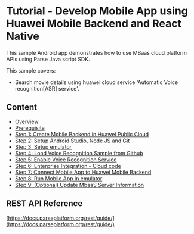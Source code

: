 # Tutorial - Develop Mobile App using Huawei Mobile Backend and React Native

This sample Android app demonstrates how to use MBaas cloud platform APIs using Parse Java script SDK.

This sample covers:

* Search movie details using huawei cloud service 'Automatic Voice recognition[ASR] service'.   

## Content

* [Overview](./doc/en/tutorial/Overview.md)
* [Prerequisite](./doc/en/tutorial/Prerequisite.md)
* [Step 1:  Create Mobile Backend in Huawei Public Cloud](./doc/en/tutorial/Step1_CreateMobileBackend.md)
* [Step 2:  Setup Android Studio, Node JS and Git](./doc/en/tutorial/Step2_Setup.md)
* [Step 3:  Setup emulator](./doc/en/tutorial/Step3_SetupEmulator.md)
* [Step 4:  Load Voice Recognition Sample from Github](./doc/en/tutorial/Step4_LoadSample.md)
* [Step 5:  Enable Voice Recognition Service](./doc/en/tutorial/Step5_EnableVoiceService.md) 
* [Step 6:  Enterprise Integration - Cloud code](./doc/en/tutorial/Step6_CloudCodeIntegration.md)
* [Step 7:  Connect Mobile App to Huawei Mobile Backend](./doc/en/tutorial/Step7_ConnectToMobileBackend.md)
* [Step 8:  Run Mobile App in emulator](./doc/en/tutorial/Step8_RunMobileApp.md)
* [Step 9: (Optional) Update MbaaS Server Information](./doc/en/tutorial/Step9_UpdateMbaaSInfo.md)

## REST API Reference
[https://docs.parseplatform.org/rest/guide/](https://docs.parseplatform.org/rest/guide/)
